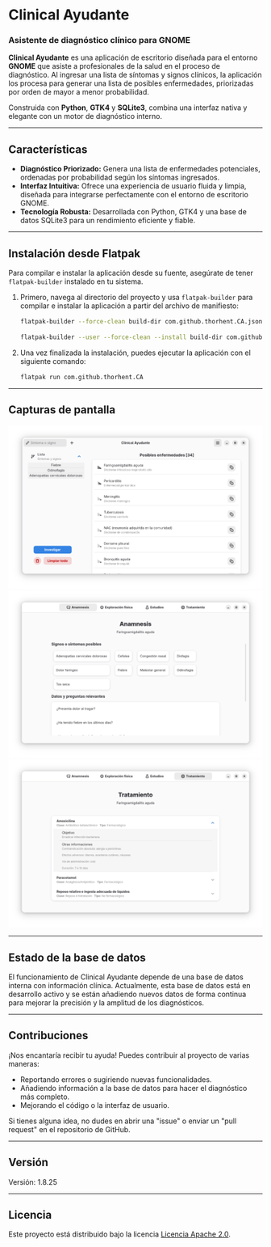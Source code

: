 # Clinical Ayudante

### Asistente de diagnóstico clínico para GNOME

**Clinical Ayudante** es una aplicación de escritorio diseñada para el entorno **GNOME** que asiste a profesionales de la salud en el proceso de diagnóstico. Al ingresar una lista de síntomas y signos clínicos, la aplicación los procesa para generar una lista de posibles enfermedades, priorizadas por orden de mayor a menor probabilidad.

Construida con **Python**, **GTK4** y **SQLite3**, combina una interfaz nativa y elegante con un motor de diagnóstico interno.

---

## Características

* **Diagnóstico Priorizado:** Genera una lista de enfermedades potenciales, ordenadas por probabilidad según los síntomas ingresados.
* **Interfaz Intuitiva:** Ofrece una experiencia de usuario fluida y limpia, diseñada para integrarse perfectamente con el entorno de escritorio GNOME.
* **Tecnología Robusta:** Desarrollada con Python, GTK4 y una base de datos SQLite3 para un rendimiento eficiente y fiable.

---

## Instalación desde Flatpak

Para compilar e instalar la aplicación desde su fuente, asegúrate de tener `flatpak-builder` instalado en tu sistema.

1.  Primero, navega al directorio del proyecto y usa `flatpak-builder` para compilar e instalar la aplicación a partir del archivo de manifiesto:

    ```bash
    flatpak-builder --force-clean build-dir com.github.thorhent.CA.json
    ```


    ```bash
    flatpak-builder --user --force-clean --install build-dir com.github.thorhent.CA.json
    ```

2.  Una vez finalizada la instalación, puedes ejecutar la aplicación con el siguiente comando:

    ```bash
    flatpak run com.github.thorhent.CA
    ```

---

## Capturas de pantalla

![screenshot 1](screenshot/ca1.png)
![screenshot 2](screenshot/ca2.png)
![screenshot 3](screenshot/ca3.png)

---

## Estado de la base de datos

El funcionamiento de Clinical Ayudante depende de una base de datos interna con información clínica. Actualmente, esta base de datos está en desarrollo activo y se están añadiendo nuevos datos de forma continua para mejorar la precisión y la amplitud de los diagnósticos.

---

## Contribuciones

¡Nos encantaría recibir tu ayuda! Puedes contribuir al proyecto de varias maneras:
* Reportando errores o sugiriendo nuevas funcionalidades.
* Añadiendo información a la base de datos para hacer el diagnóstico más completo.
* Mejorando el código o la interfaz de usuario.

Si tienes alguna idea, no dudes en abrir una "issue" o enviar un "pull request" en el repositorio de GitHub.

---

## Versión

Versión: 1.8.25

---

## Licencia

Este proyecto está distribuido bajo la licencia [Licencia Apache 2.0](https://www.apache.org/licenses/LICENSE-2.0).
